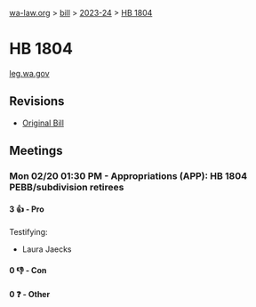 [wa-law.org](/) > [bill](/bill/) > [2023-24](/bill/2023-24/) > [HB 1804](/bill/2023-24/hb/1804/)

# HB 1804
[leg.wa.gov](https://app.leg.wa.gov/billsummary?BillNumber=1804&Year=2023&Initiative=false)

## Revisions
* [Original Bill](1/)

## Meetings
### Mon 02/20 01:30 PM - Appropriations (APP): HB 1804 PEBB/subdivision retirees
#### 3 👍 - Pro
Testifying:
* Laura Jaecks

#### 0 👎 - Con

#### 0 ❓ - Other
